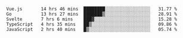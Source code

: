 <!--START_SECTION:waka-->
```text
Vue.js       14 hrs 46 mins  ████████░░░░░░░░░░░░░░░░░   31.77 % 
Go           13 hrs 27 mins  ███████▒░░░░░░░░░░░░░░░░░   28.91 % 
Svelte       7 hrs 6 mins    ███▓░░░░░░░░░░░░░░░░░░░░░   15.28 % 
TypeScript   4 hrs 35 mins   ██▒░░░░░░░░░░░░░░░░░░░░░░   09.86 % 
JavaScript   2 hrs 40 mins   █▒░░░░░░░░░░░░░░░░░░░░░░░   05.74 % 
```
<!--END_SECTION:waka-->
